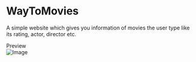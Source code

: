 # WayToMovies
A simple website which gives you information of movies the user type like its rating, actor, director etc.

Preview   
![Image](https://github.com/user-attachments/assets/4e98b0a0-fb93-4fd3-a05f-dc3cf16b1d40)
